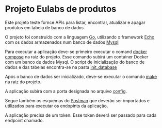 # Projeto Eulabs de produtos #

Este projeto teste fornce APIs para listar, encontrar, atualizar e apagar produtos em tabela de banco de dados.

O projeto foi construído com a linguagem [Go](https://go.dev/), utilizando o framework [Echo](https://echo.labstack.com/) com os dados armazenados num banco de dados [Mysql](https://www.mysql.com/)

Para executar a aplicação deve-se primeiro executar o comand [docker compose](docker-compose.yml) na raiz do projeto. Esse comando subirá um container Docker com um banco de dados Mysql. O script de inicialização do banco de dados e das tabelas encontra-se na pasta [init_database](init_database/all.sql)

Após o banco de dados ser inicializado, deve-se executar o comando [make](makefile) na raiz do projeto.

A aplicação subirá com a porta designada no arquivo [config](config.yaml).

Segue também os esquemas do [Postman](postman/Eulabs.postman_collection.json) que deverão ser importados e utilizados para executar os endopints da aplicação.

A aplicação precisa de um token. Esse token deverá ser passado para cada endpoint chamado.
 



